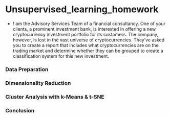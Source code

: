 # Unsupervised_learning_homework

* ! am the Advisory Services Team of a financial consultancy. One of your clients, a prominent investment bank, is interested in offering a new cryptocurrency investment portfolio for its customers. The company, however, is lost in the vast universe of cryptocurrencies. They’ve asked you to create a report that includes what cryptocurrencies are on the trading market and determine whether they can be grouped to create a classification system for this new investment.

### Data Preparation

### Dimensionality Reduction

### Cluster Analysis with k-Means & t-SNE

### Conclusion
